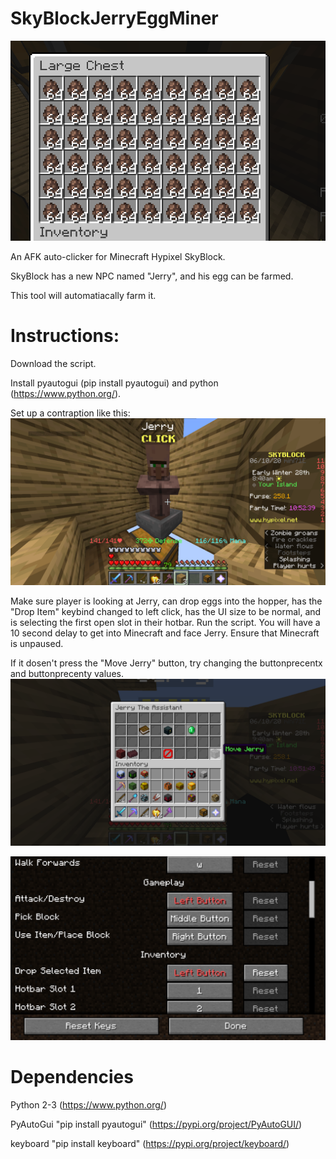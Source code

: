 # SkyBlockJerryEggMiner

![Jerry Eggs](images/jerryeggs.PNG)

An AFK auto-clicker for Minecraft Hypixel SkyBlock.

SkyBlock has a new NPC named "Jerry", and his egg can be farmed.

This tool will automatiacally farm it.

Instructions: 
============

Download the script.

Install pyautogui (pip install pyautogui) and python (https://www.python.org/). 

Set up a contraption like this:
![Setup](images/setup.png)

Make sure player is looking at Jerry, can drop eggs into the hopper, has the "Drop Item" keybind changed to left click, has the UI size to be normal, and is selecting the first open slot in their hotbar.
Run the script. You will have a 10 second delay to get into Minecraft and face Jerry. Ensure that Minecraft is unpaused.

If it dosen't press the "Move Jerry" button, try changing the buttonprecentx and buttonprecenty values.
![Move Jerry Button](images/jerrybutton.png)

![Controls](images/controls.PNG)


Dependencies
============

Python 2-3 (https://www.python.org/)

PyAutoGui "pip install pyautogui" (https://pypi.org/project/PyAutoGUI/)

keyboard "pip install keyboard" (https://pypi.org/project/keyboard/)